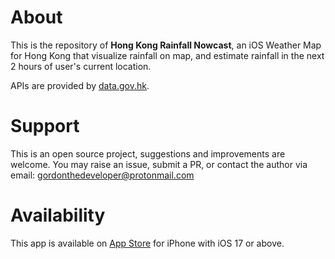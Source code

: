 # About
This is the repository of **Hong Kong Rainfall Nowcast**, an iOS Weather Map for Hong Kong that visualize rainfall on map, and estimate rainfall in the next 2 hours of user's current location.

APIs are provided by [data.gov.hk](https://data.gov.hk). 

# Support
This is an open source project, suggestions and improvements are welcome. You may raise an issue, submit a PR, or contact the author via email: gordonthedeveloper@protonmail.com

# Availability
This app is available on [App Store]([https://apps.apple.com/us/app/hong-kong-bus-eta-ctb-kmb/id6478858580](https://apps.apple.com/us/developer/ka-chun-wong/id1734201673)) for iPhone with iOS 17 or above.
